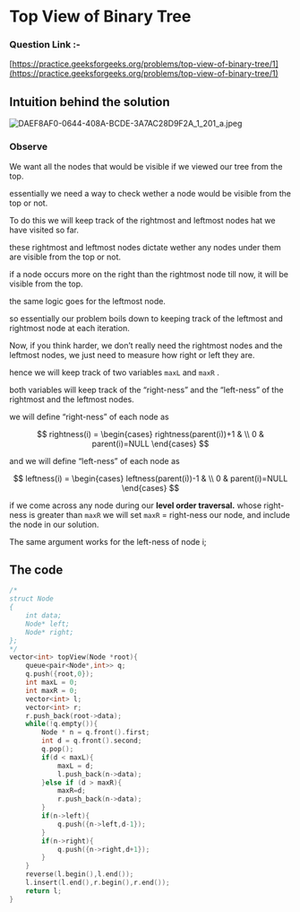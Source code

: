 # Top View of Binary Tree

### Question Link :-

[https://practice.geeksforgeeks.org/problems/top-view-of-binary-tree/1](https://practice.geeksforgeeks.org/problems/top-view-of-binary-tree/1)

## Intuition behind the solution

![DAEF8AF0-0644-408A-BCDE-3A7AC28D9F2A_1_201_a.jpeg](https://i.imgur.com/ax0gZxZ.jpg)

### Observe

We want all the nodes that would be visible if we viewed our tree from the top.

essentially we need a way to check wether a node would be visible from the top or not.

To do this we will keep track of the rightmost and leftmost nodes hat we have visited so far.

these rightmost and leftmost nodes dictate wether any nodes under them are visible from the top or not.

if a node occurs more on the right than the rightmost node till now, it will be visible from the top.

the same logic goes for the leftmost node.

so essentially our problem boils down to keeping track of the leftmost and rightmost node at each iteration.

Now, if you think harder, we don’t really need the rightmost nodes and the leftmost nodes, we just need to measure how right or left they are.

hence we will keep track of two variables `maxL` and `maxR` .

both variables will keep track of the “right-ness” and the “left-ness” of the rightmost and the leftmost nodes.

we will define “right-ness” of each node as

$$
rightness(i) = \begin{cases}       rightness(parent(i))+1 &  \\
      0 & parent(i)=NULL
   \end{cases}
$$

and we will define “left-ness” of each node as

$$
leftness(i) = \begin{cases}       leftness(parent(i))-1 &  \\
      0 & parent(i)=NULL
   \end{cases}
$$

if we come across any node during our **************************level order traversal.************************** whose right-ness is greater than `maxR` we will set `maxR` = right-ness our node, and include the node in our solution.

The same argument works for the left-ness of node i;

## The code

```cpp
/*
struct Node
{
    int data;
    Node* left;
    Node* right;
};
*/
vector<int> topView(Node *root){
    queue<pair<Node*,int>> q;
    q.push({root,0});
    int maxL = 0;
    int maxR = 0;
    vector<int> l;
    vector<int> r;
    r.push_back(root->data);
    while(!q.empty()){
        Node * n = q.front().first;
        int d = q.front().second;
        q.pop();
        if(d < maxL){
            maxL = d;
            l.push_back(n->data);
        }else if (d > maxR){
            maxR=d;
            r.push_back(n->data);
        }
        if(n->left){
            q.push({n->left,d-1});
        }
        if(n->right){
            q.push({n->right,d+1});
        }
    }
    reverse(l.begin(),l.end());
    l.insert(l.end(),r.begin(),r.end());
    return l;
}
```